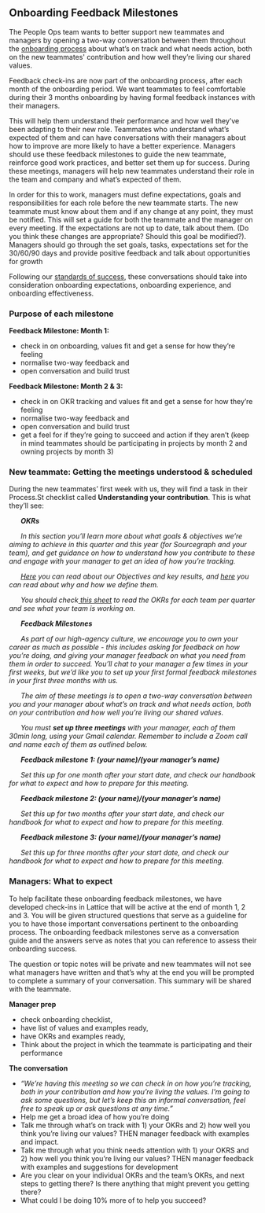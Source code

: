 ## Onboarding Feedback Milestones

The People Ops team wants to better support new teammates and managers by opening a two-way conversation between them throughout the [onboarding process](https://about.sourcegraph.com/handbook/people-ops/onboarding) about what’s on track and what needs action, both on the new teammates' contribution and how well they’re living our shared values.

Feedback check-ins are now part of the onboarding process, after each month of the onboarding period. We want teammates to feel comfortable during their 3 months onboarding by having formal feedback instances with their managers. 

This will help them understand their performance and how well they’ve been adapting to their new role. Teammates who understand what’s expected of them and can have conversations with their managers about how to improve are more likely to have a better experience. Managers should use these feedback milestones to guide the new teammate, reinforce good work practices, and better set them up for success. During these meetings, managers will help new teammates understand their role in the team and company and what’s expected of them.

In order for this to work, managers must define expectations, goals and responsibilities for each role before the new teammate starts. The new teammate must know about them and if any change at any point, they must be notified. This will set a guide for both the teammate and the manager on every meeting. If the expectations are not up to date, talk about them. (Do you think these changes are appropriate? Should this goal be modified?). Managers should go through the set goals, tasks, expectations set for the 30/60/90 days and provide positive feedback and talk about opportunities for growth

Following our [standards of success](https://about.sourcegraph.com/handbook/people-ops/onboarding#onboarding-standards-and-success), these conversations should take into consideration onboarding expectations, onboarding experience, and onboarding effectiveness.


### Purpose of each milestone

**Feedback Milestone: Month 1:**

- check in on onboarding, values fit and get a sense for how they’re feeling 
- normalise two-way feedback and 
- open conversation and build trust

**Feedback Milestone: Month 2 & 3:**

- check in on OKR tracking and values fit and get a sense for how they’re feeling
- normalise two-way feedback and 
- open conversation and build trust 
- get a feel for if they’re going to succeed and action if they aren’t (keep in mind teammates should be participating in projects by month 2 and owning projects by month 3)


### New teammate: Getting the meetings understood & scheduled

During the new teammates’ first week with us, they will find a task in their Process.St checklist called **Understanding your contribution**. This is what they’ll see:

&nbsp;&nbsp;&nbsp;&nbsp;&nbsp;&nbsp;**_OKRs_**

&nbsp;&nbsp;&nbsp;&nbsp;&nbsp;&nbsp;_In this section you’ll learn more about what goals & objectives we’re aiming to achieve in this quarter and this year (for Sourcegraph and your team), and get guidance on how to understand how you contribute to these and engage with your manager to get an idea of how you’re tracking._

&nbsp;&nbsp;&nbsp;&nbsp;&nbsp;&nbsp;_[Here](https://about.sourcegraph.com/company/goals/2021_q2) you can read about our Objectives and key results, and [here](https://about.sourcegraph.com/company/goals/guidelines) you can read about why and how we define them._

&nbsp;&nbsp;&nbsp;&nbsp;&nbsp;&nbsp;_You should check[ this sheet](https://docs.google.com/spreadsheets/d/1pNXVev2JtYC94lB1NIfsc8OqyYnnSFn7p5PYFcniblE/edit#gid=1699297878) to read the OKRs for each team per quarter and see what your team is working on._

&nbsp;&nbsp;&nbsp;&nbsp;&nbsp;&nbsp;**_Feedback Milestones_**

&nbsp;&nbsp;&nbsp;&nbsp;&nbsp;&nbsp;_As part of our high-agency culture, we encourage you to own your career as much as possible - this includes asking for feedback on how you’re doing, and giving your manager feedback on what you need from them in order to succeed. You’ll chat to your manager a few times in your first weeks, but we’d like you to set up your first formal feedback milestones in your first three months with us._

&nbsp;&nbsp;&nbsp;&nbsp;&nbsp;&nbsp;_The aim of these meetings is to open a two-way conversation between you and your manager about what’s on track and what needs action, both on your contribution and how well you’re living our shared values._

&nbsp;&nbsp;&nbsp;&nbsp;&nbsp;&nbsp;_You must **set up three meetings** with your manager, each of them 30min long, using your Gmail calendar. Remember to include a Zoom call and name each of them as outlined below._

&nbsp;&nbsp;&nbsp;&nbsp;&nbsp;&nbsp;**_Feedback milestone 1: (your name)/(your manager’s name)_**

&nbsp;&nbsp;&nbsp;&nbsp;&nbsp;&nbsp;_Set this up for one month after your start date, and check our handbook for what to expect and how to prepare for this meeting._

&nbsp;&nbsp;&nbsp;&nbsp;&nbsp;&nbsp;**_Feedback milestone 2: (your name)/(your manager’s name)_**

&nbsp;&nbsp;&nbsp;&nbsp;&nbsp;&nbsp;_Set this up for two months after your start date, and check our handbook for what to expect and how to prepare for this meeting._

&nbsp;&nbsp;&nbsp;&nbsp;&nbsp;&nbsp;**_Feedback milestone 3: (your name)/(your manager’s name)_**

&nbsp;&nbsp;&nbsp;&nbsp;&nbsp;&nbsp;_Set this up for three months after your start date, and check our handbook for what to expect and how to prepare for this meeting._


### Managers: What to expect

To help facilitate these onboarding feedback milestones, we have developed check-ins in Lattice that will be active at the end of month 1, 2 and 3.  You will be given structured questions that serve as a guideline for you to have those important conversations pertinent to the onboarding process. The onboarding feedback milestones serve as a conversation guide and the answers serve as notes that you can reference to assess their onboarding success.

The question or topic notes will be private and new teammates will not see what managers have written and that’s why at the end you will be prompted to complete a summary of your conversation. This summary will be shared with the teammate.

**Manager prep**

- check onboarding checklist, 
- have list of values and examples ready, 
- have OKRs and examples ready,
- Think about the project in which the teammate is participating and their performance

**The conversation**

- _“We’re having this meeting so we can check in on how you’re tracking, both in your contribution and how you’re living the values. I’m going to ask some questions, but let’s keep this an informal conversation, feel free to speak up or ask questions at any time.”_
- Help me get a broad idea of how you’re doing
- Talk me through what’s on track with 1) your OKRs and 2) how well you think you’re living our values? THEN manager feedback with examples and impact.
- Talk me through what you think needs attention with 1) your OKRS and 2) how well you think you’re living our values? THEN manager feedback with examples and suggestions for development
- Are you clear on your individual OKRs and the team’s OKRs, and next steps to getting there? Is there anything that might prevent you getting there?
- What could I be doing 10% more of to help you succeed?
